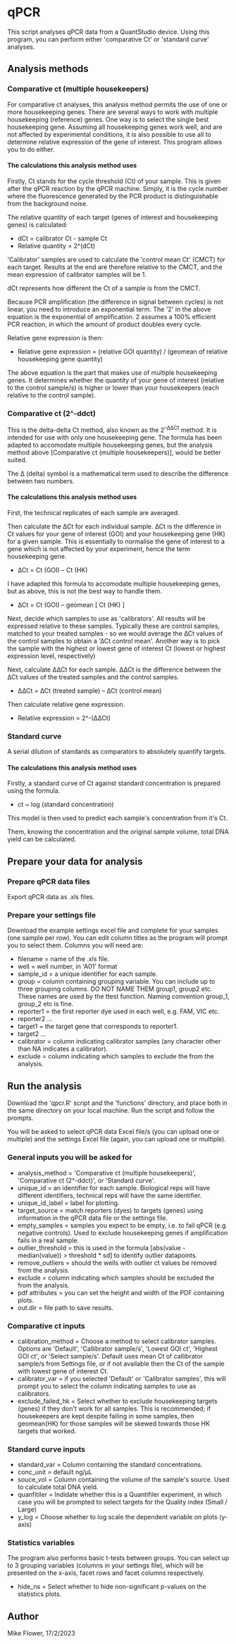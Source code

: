 # qPCR
This script analyses qPCR data from a QuantStudio device. Using this program, you can perform either 'comparative Ct' or 'standard curve' analyses.


## Analysis methods

### Comparative ct (multiple housekeepers)
For comparative ct analyses, this analysis method permits the use of one or more housekeeping genes. There are several ways to work with multiple housekeeping (reference) genes. One way is to select the single best housekeeping gene. Assuming all housekeeping genes work well, and are not affected by experimental conditions, it is also possible to use all to determine relative expression of the gene of interest. This program allows you to do either.

#### The calculations this analysis method uses
Firstly, Ct stands for the cycle threshold (Ct) of your sample. This is given after the qPCR reaction by the qPCR machine. Simply, it is the cycle number where the fluorescence generated by the PCR product is distinguishable from the background noise.

The relative quantity of each target (genes of interest and housekeeping genes) is calculated:

- dCt = calibrator Ct - sample Ct
- Relative quantity = 2^(dCt)

'Calibrator' samples are used to calculate the 'control mean Ct' (CMCT) for each target. Results at the end are therefore relative to the CMCT, and the mean expression of calibrator samples will be 1.

dCt represents how different the Ct of a sample is from the CMCT.

Because PCR amplification (the difference in signal between cycles) is not linear, you need to introduce an exponential term. The '2' in the above equation is the exponential of amplification. 2 assumes a 100% efficient PCR reaction, in which the amount of product doubles every cycle.

Relative gene expression is then:

- Relative gene expression = (relative GOI quantity) / (geomean of relative housekeeping gene quantity)

The above equation is the part that makes use of multiple housekeeping genes. It determines whether the quantity of your gene of interest (relative to the control sample/s) is higher or lower than your housekeepers (each relative to the control sample).


### Comparative ct (2^-ddct)
This is the delta-delta Ct method, also known as the 2<sup>–∆∆Ct</sup> method. It is intended for use with only one housekeeping gene. The formula has been adapted to accomodate multiple housekeeping genes, but the analysis method above [Comparative ct (multiple housekeepers)], would be better suited.

The ∆ (delta) symbol is a mathematical term used to describe the difference between two numbers.

#### The calculations this analysis method uses
First, the technical replicates of each sample are averaged.

Then calculate the ∆Ct for each individual sample. ∆Ct is the difference in Ct values for your gene of interest (GOI) and your housekeeping gene (HK) for a given sample. This is essentially to normalise the gene of interest to a gene which is not affected by your experiment, hence the term housekeeping gene.

- ∆Ct = Ct (GOI) – Ct (HK)

I have adapted this formula to accomodate multiple housekeeping genes, but as above, this is not the best way to handle them.

- ∆Ct = Ct (GOI) – geomean [ Ct (HK) ]

Next, decide which samples to use as 'calibrators'. All results will be expressed relative to these samples. Typically these are control samples, matched to your treated samples - so we would average the ∆Ct values of the control samples to obtain a '∆Ct control mean'. Another way is to pick the sample with the highest or lowest gene of interest Ct (lowest or highest expression level, respectively)

Next, calculate ∆∆Ct for each sample. ∆∆Ct is the difference between the ∆Ct values of the treated samples and the control samples. 

- ∆∆Ct = ∆Ct (treated sample) – ∆Ct (control mean)

Then calculate relative gene expression.

- Relative expression = 2^-(∆∆Ct)


### Standard curve
A serial dilution of standards as comparators to absolutely quantify targets.

#### The calculations this analysis method uses
Firstly, a standard curve of Ct against standard concentration is prepared using the formula.

- ct ~ log (standard concentration)

This model is then used to predict each sample's concentration from it's Ct.

Them, knowing the concentration and the original sample volume, total DNA yield can be calculated.


## Prepare your data for analysis
### Prepare qPCR data files
Export qPCR data as .xls files.

### Prepare your settings file
Download the example settings excel file and complete for your samples (one sample per row). You can edit column titles as the program will prompt you to select them. Columns you will need are:

- filename = name of the .xls file.
- well = well number, in 'A01' format
- sample_id = a unique identifier for each sample.
- group = column containing grouping variable. You can include up to three grouping columns. DO NOT NAME THEM group1, group2 etc. These names are used by the ttest function. Naming convention group_1, group_2 etc is fine.
- reporter1 = the first reporter dye used in each well, e.g. FAM, VIC etc.
- reporter2 ...
- target1 = the target gene that corresponds to reporter1.
- target2 ...
- calibrator = column indicating calibrator samples (any character other than NA indicates a calibrator).
- exclude = column indicating which samples to exclude the from the analysis.



## Run the analysis
Download the 'qpcr.R' script and the 'functions' directory, and place both in the same directory on your local machine. Run the script and follow the prompts.

You will be asked to select qPCR data Excel file/s (you can upload one or multiple) and the settings Excel file (again, you can upload one or multiple).

### General inputs you will be asked for
- analysis_method = 'Comparative ct (multiple housekeepers)', 'Comparative ct (2^-ddct)', or 'Standard curve'.
- unique_id = an identifier for each sample. Biological reps will have different identifiers, technical reps will have the same identifier.
- unique_id_label = label for plotting.
- target_source = match reporters (dyes) to targets (genes) using information in the qPCR data file or the settings file.
- empty_samples = samples you expect to be empty, i.e. to fail qPCR (e.g. negative controls). Used to exclude housekeeping genes if amplification fails in a real sample.
- outlier_threshold = this is used in the formula [abs(value - median(value)) > threshold * sd] to identify outlier datapoints.
- remove_outliers = should the wells with outlier ct values be removed from the analysis.
- exclude = column indicating which samples should be excluded the from the analysis.
- pdf attributes = you can set the height and width of the PDF containing plots.
- out.dir = file path to save results.

### Comparative ct inputs
- calibration_method = Choose a method to select calibrator samples. Options are 'Default', 'Callibrator sample/s', 'Lowest GOI ct', 'Highest GOI ct', or 'Select sample/s'. Default uses mean Ct of callibrator sample/s from Settings file, or if not available then the Ct of the sample with lowest gene of interest Ct.
- calibrator_var = if you selected 'Default' or 'Calibrator samples', this will prompt you to select the column indicating samples to use as calibrators.
- exclude_failed_hk = Select whether to exclude housekeeping targets (genes) if they don't work for all samples. This is recommended; if housekeepers are kept despite failing in some samples, then geomean(HK) for those samples will be skewed towards those HK targets that worked.

### Standard curve inputs
- standard_var = Column containing the standard concentrations.
- conc_unit = default ng/µL
- souce_vol = Column containing the volume of the sample's source. Used to calculate total DNA yield.
- quanfitiler = Indidate whether this is a Quantifiler experiment, in which case you will be prompted to select targets for the Quality index (Small / Large)
- y_log = Choose whether to log scale the dependent variable on plots (y-axis)

### Statistics variables
The program also performs basic t-tests between groups. You can select up to 3 grouping variables (columns in your settings file), which will be presented on the x-axis, facet rows and facet columns respectively.

- hide_ns = Select whether to hide non-significant p-values on the statistics plots.


## Author
Mike Flower, 17/2/2023
